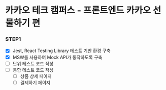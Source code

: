 # 카카오 테크 캠퍼스 - 프론트엔드 카카오 선물하기 편

### STEP1

- [x] Jest, React Testing Library 테스트 기반 환경 구축
- [x] MSW를 사용하여 Mock API가 동작하도록 구축
- [ ] 단위 테스트 코드 작성
- [ ] 통합 테스트 코드 작성
  - [ ] 상품 상세 페이지
  - [ ] 결제하기 페이지
